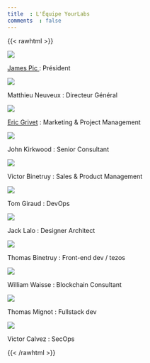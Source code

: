 ```yaml
---
title  : L'Équipe YourLabs
comments  : false
---
```


{{< rawhtml >}}

<div class="team">
  <div class="team-item">
      <img src="/img/authors/jamesp.png">
      <p>
      <a href="/authors/jpic/">
        James Pic
      </a> : Président
      </p>
  </div>
  <div class="team-item">
      <img src="/img/authors/m.png"></img>
      <p>
        Matthieu Neuveux  :
        Directeur Général
      </p>
  </div>
  <div class="team-item">
      <img src="/img/authors/magineo.png"></img>
      <p>
        <a href="https://manigeo.fr">Eric Grivet</a> :
        Marketing & Project Management
      </p>
  </div>
  <div class="team-item">
      <img src="/img/authors/john.png"></img>
      <p>
        John Kirkwood  :
        Senior Consultant
      </p>
  </div>
  <div class="team-item">
      <img src="/img/authors/victorb.png"></img>
      <p>
        Victor Binetruy  :
        Sales & Product Management
      </p>
  </div>
  <div class="team-item">
      <img src="/img/authors/tomg.png"></img>
      <p>
        Tom Giraud  : DevOps
      </p>
  </div>
  <div class="team-item">
      <img src="/img/authors/jackl.png"></img>
      <p>
        Jack Lalo  : Designer Architect
      </p>
  </div>
  <div class="team-item">
      <img src="/img/authors/tomb.png"></img>
      <p>
        Thomas Binetruy  : Front-end dev / tezos
      </p>
  </div>
  <div class="team-item">
      <img src="/img/authors/neof.png"></img>
      <p>
        William Waisse  : Blockchain Consultant
      </p>
  </div>
  <div class="team-item">
      <img src="/img/authors/tmig.png"></img>
      <p>
        Thomas Mignot  : Fullstack dev
      </p>
  </div>
  <div class="team-item">
      <img src="/img/authors/claw.png"></img>
      <p>
        Victor Calvez  : SecOps
      </p>
  </div>
</div>

{{< /rawhtml >}}
